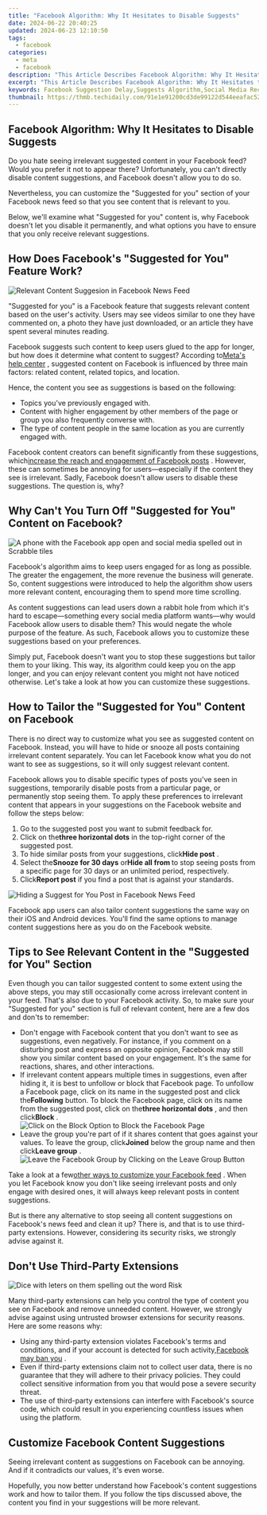 ```yaml
---
title: "Facebook Algorithm: Why It Hesitates to Disable Suggests"
date: 2024-06-22 20:40:25
updated: 2024-06-23 12:10:50
tags:
  - facebook
categories:
  - meta
  - facebook
description: "This Article Describes Facebook Algorithm: Why It Hesitates to Disable Suggests"
excerpt: "This Article Describes Facebook Algorithm: Why It Hesitates to Disable Suggests"
keywords: Facebook Suggestion Delay,Suggests Algorithm,Social Media Recommendations,Facebook Discovery Bar,Content Visibility Hesitation,Page Engagement Difficulty,Platform Suggesting Controls
thumbnail: https://thmb.techidaily.com/91e1e91200cd3de99122d544eeafac52343ef1e6bbf799902fd2ca0be809487f.JPG
---
```


## Facebook Algorithm: Why It Hesitates to Disable Suggests

 Do you hate seeing irrelevant suggested content in your Facebook feed? Would you prefer it not to appear there? Unfortunately, you can't directly disable content suggestions, and Facebook doesn't allow you to do so.

 Nevertheless, you can customize the "Suggested for you" section of your Facebook news feed so that you see content that is relevant to you.

 Below, we'll examine what "Suggested for you" content is, why Facebook doesn't let you disable it permanently, and what options you have to ensure that you only receive relevant suggestions.

## How Does Facebook's "Suggested for You" Feature Work?

![Relevant Content Suggesion in Facebook News Feed](https://static1.makeuseofimages.com/wordpress/wp-content/uploads/2022/12/relevant-content-suggesion-in-facebook-news-feed.jpg)

 "Suggested for you" is a Facebook feature that suggests relevant content based on the user's activity. Users may see videos similar to one they have commented on, a photo they have just downloaded, or an article they have spent several minutes reading.

 Facebook suggests such content to keep users glued to the app for longer, but how does it determine what content to suggest? According to[Meta's help center](https://web.facebook.com/business/help/1082519118875784?%5Frdc=1&%5Frdr) , suggested content on Facebook is influenced by three main factors: related content, related topics, and location.

Hence, the content you see as suggestions is based on the following:

* Topics you've previously engaged with.
* Content with higher engagement by other members of the page or group you also frequently converse with.
* The type of content people in the same location as you are currently engaged with.

 Facebook content creators can benefit significantly from these suggestions, which[increase the reach and engagement of Facebook posts](https://www.makeuseof.com/how-to-increase-facebook-engagement-posts/) . However, these can sometimes be annoying for users—especially if the content they see is irrelevant. Sadly, Facebook doesn't allow users to disable these suggestions. The question is, why?

## Why Can't You Turn Off "Suggested for You" Content on Facebook?

![A phone with the Facebook app open and social media spelled out in Scrabble tiles](https://static1.makeuseofimages.com/wordpress/wp-content/uploads/2022/12/facebook-social-media.jpg)

 Facebook's algorithm aims to keep users engaged for as long as possible. The greater the engagement, the more revenue the business will generate. So, content suggestions were introduced to help the algorithm show users more relevant content, encouraging them to spend more time scrolling.

 As content suggestions can lead users down a rabbit hole from which it's hard to escape—something every social media platform wants—why would Facebook allow users to disable them? This would negate the whole purpose of the feature. As such, Facebook allows you to customize these suggestions based on your preferences.

 Simply put, Facebook doesn't want you to stop these suggestions but tailor them to your liking. This way, its algorithm could keep you on the app longer, and you can enjoy relevant content you might not have noticed otherwise. Let's take a look at how you can customize these suggestions.

## How to Tailor the "Suggested for You" Content on Facebook

 There is no direct way to customize what you see as suggested content on Facebook. Instead, you will have to hide or snooze all posts containing irrelevant content separately. You can let Facebook know what you do not want to see as suggestions, so it will only suggest relevant content.

 Facebook allows you to disable specific types of posts you've seen in suggestions, temporarily disable posts from a particular page, or permanently stop seeing them. To apply these preferences to irrelevant content that appears in your suggestions on the Facebook website and follow the steps below:

1. Go to the suggested post you want to submit feedback for.
2. Click on the**three horizontal dots** in the top-right corner of the suggested post.
3. To hide similar posts from your suggestions, click**Hide post** .
4. Select the**Snooze <pagename> for 30 days** or**Hide all from <pagename>** to stop seeing posts from a specific page for 30 days or an unlimited period, respectively.
5. Click**Report post** if you find a post that is against your standards.

![Hiding a Suggest for You Post in Facebook News Feed](https://static1.makeuseofimages.com/wordpress/wp-content/uploads/2022/12/hiding-a-suggest-for-you-post-in-facebook-news-feed.jpg)

 Facebook app users can also tailor content suggestions the same way on their iOS and Android devices. You'll find the same options to manage content suggestions here as you do on the Facebook website.

## Tips to See Relevant Content in the "Suggested for You" Section

 Even though you can tailor suggested content to some extent using the above steps, you may still occasionally come across irrelevant content in your feed. That's also due to your Facebook activity. So, to make sure your "Suggested for you" section is full of relevant content, here are a few dos and don'ts to remember:

* Don't engage with Facebook content that you don't want to see as suggestions, even negatively. For instance, if you comment on a disturbing post and express an opposite opinion, Facebook may still show you similar content based on your engagement. It's the same for reactions, shares, and other interactions.
* If irrelevant content appears multiple times in suggestions, even after hiding it, it is best to unfollow or block that Facebook page. To unfollow a Facebook page, click on its name in the suggested post and click the**Following** button. To block the Facebook page, click on its name from the suggested post, click on the**three horizontal dots** , and then click**Block** .  
![Click on the Block Option to Block the Facebook Page](https://static1.makeuseofimages.com/wordpress/wp-content/uploads/2023/07/click-on-the-block-option-to-block-the-facebook-page.jpg)
* Leave the group you're part of if it shares content that goes against your values. To leave the group, click**Joined** below the group name and then click**Leave group** .  
![Leave the Facebook Group by Clicking on the Leave Group Button](https://static1.makeuseofimages.com/wordpress/wp-content/uploads/2023/07/leave-the-facebook-group-by-clicking-on-the-leave-group-button.jpg)

 Take a look at a few[other ways to customize your Facebook feed](https://www.makeuseof.com/how-to-customize-facebook-feed/) . When you let Facebook know you don't like seeing irrelevant posts and only engage with desired ones, it will always keep relevant posts in content suggestions.

 But is there any alternative to stop seeing all content suggestions on Facebook's news feed and clean it up? There is, and that is to use third-party extensions. However, considering its security risks, we strongly advise against it.

## Don't Use Third-Party Extensions

![Dice with leters on them spelling out the word Risk](https://static1.makeuseofimages.com/wordpress/wp-content/uploads/2022/09/risk-letters.jpg)

 Many third-party extensions can help you control the type of content you see on Facebook and remove unneeded content. However, we strongly advise against using untrusted browser extensions for security reasons. Here are some reasons why:

* Using any third-party extension violates Facebook's terms and conditions, and if your account is detected for such activity,[Facebook may ban you](https://www.makeuseof.com/things-permanently-banned-from-facebook/) .
* Even if third-party extensions claim not to collect user data, there is no guarantee that they will adhere to their privacy policies. They could collect sensitive information from you that would pose a severe security threat.
* The use of third-party extensions can interfere with Facebook's source code, which could result in you experiencing countless issues when using the platform.

## Customize Facebook Content Suggestions

 Seeing irrelevant content as suggestions on Facebook can be annoying. And if it contradicts our values, it's even worse.

 Hopefully, you now better understand how Facebook's content suggestions work and how to tailor them. If you follow the tips discussed above, the content you find in your suggestions will be more relevant.


<ins class="adsbygoogle"
     style="display:block"
     data-ad-format="autorelaxed"
     data-ad-client="ca-pub-7571918770474297"
     data-ad-slot="1223367746"></ins>



<ins class="adsbygoogle"
     style="display:block"
     data-ad-client="ca-pub-7571918770474297"
     data-ad-slot="8358498916"
     data-ad-format="auto"
     data-full-width-responsive="true"></ins>
